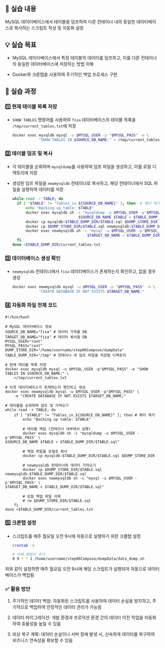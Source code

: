 ## 📌 실습 내용

MySQL 데이터베이스에서 테이블을 덤프하여 다른 컨테이너 내의 동일한 데이터베이스로 복사하는 스크립트 작성 및 자동화 설정

## 💡 실습 목표

- MySQL 데이터베이스에서 특정 테이블의 데이터를 덤프하고, 이를 다른 컨테이너의 동일한 데이터베이스에 저장하는 방법 이해
  
- Docker와 크론탭을 사용하여 주기적인 백업 프로세스 구현

## 🧾 실습 과정

### 1️⃣ 현재 테이블 목록 저장

- `SHOW TABLES` 명령어를 사용하여 `fisa` 데이터베이스의 테이블 목록을 `/tmp/current_tables.txt`에 저장

  ```bash
  docker exec mysqldb mysql -u $MYSQL_USER -p "$MYSQL_PASS" -e \
              "SHOW TABLES IN $SOURCE_DB_NAME;" > /tmp/current_tables.txt
  ```

### 2️⃣ 테이블 덤프 및 복사

- 각 테이블을 순회하며 `mysqldump`를 사용하여 덤프 파일을 생성하고, 이를 로컬 디렉토리에 저장
  
- 생성된 덤프 파일을 `newmysqldb` 컨테이너로 복사하고, 해당 컨테이너에서 SQL 파일을 실행하여 데이터를 저장

  ```bash
  while read -r TABLE; do
    if [ "$TABLE" != "Tables_in_${SOURCE_DB_NAME}" ]; then  # 헤더 제거
        echo "Backing up table: $TABLE"
        docker exec mysqldb sh -c "mysqldump -u $MYSQL_USER -p'$MYSQL_PASS'\
                                $SOURCE_DB_NAME $TABLE > $TABLE_DUMP_DIR/$TABLE.sql"
        docker cp mysqldb:$TABLE_DUMP_DIR/$TABLE.sql $DUMP_STORE_DIR
        docker cp $DUMP_STORE_DIR/$TABLE.sql newmysqldb:$TABLE_DUMP_DIR/$TABLE.sql
        docker exec newmysqldb sh -c "mysql -u $MYSQL_USER -p'$MYSQL_PASS'\
                                    $TARGET_DB_NAME < $TABLE_DUMP_DIR/$TABLE.sql"
    fi
  done <$TABLE_DUMP_DIR/current_tables.txt
  ```

### 3️⃣ 데이터베이스 생성 확인

- `newmysqldb` 컨테이너에서 `fisa` 데이터베이스가 존재하는지 확인하고, 없을 경우 생성

  ```bash
  docker exec newmysqldb mysql -u $MYSQL_USER -p "$MYSQL_PASS" -e \
              "CREATE DATABASE IF NOT EXISTS $TARGET_DB_NAME;"
  ```

### 4️⃣ 자동화 파일 전체 코드

  ```shell
  #!/bin/bash
  
  # MySQL 데이터베이스 정보
  SOURCE_DB_NAME="fisa" # 데이터 가져올 DB
  TARGET_DB_NAME="fisa" # 데이터 복사할 DB
  MYSQL_USER="root"
  MYSQL_PASS="root"
  DUMP_STORE_DIR="/home/username/step06Compose/dumpData"
  TABLE_DUMP_DIR="/tmp" # 컨테이너 내 덤프 파일을 저장할 디렉토리
  
  # 현재 테이블 목록 저장
  docker exec mysqldb mysql -u $MYSQL_USER -p"$MYSQL_PASS" -e "SHOW TABLES IN $SOURCE_DB_NAME;" \
      >/tmp/current_tables.txt
  
  # 타겟 데이터베이스가 존재하는지 확인하고 생성
  docker exec newmysqldb mysql -u $MYSQL_USER -p"$MYSQL_PASS" \
      -e "CREATE DATABASE IF NOT EXISTS $TARGET_DB_NAME;"
  
  # 테이블을 순회하며 덤프 및 가져오기
  while read -r TABLE; do
      if [ "$TABLE" != "Tables_in_${SOURCE_DB_NAME}" ]; then # 헤더 제거
          echo "Backing up table: $TABLE"
  
          # 테이블 백업 (컨테이너 내부에서 실행)
          docker exec mysqldb sh -c "mysqldump -u $MYSQL_USER -p'$MYSQL_PASS' \
  $SOURCE_DB_NAME $TABLE > $TABLE_DUMP_DIR/$TABLE.sql"
  
          # 백업 파일을 로컬로 복사
          docker cp mysqldb:$TABLE_DUMP_DIR/$TABLE.sql $DUMP_STORE_DIR
  
          # newmysqldb 컨테이너에 데이터 가져오기
          docker cp $DUMP_STORE_DIR/$TABLE.sql newmysqldb:$TABLE_DUMP_DIR/$TABLE.sql
          docker exec newmysqldb sh -c "mysql -u $MYSQL_USER -p'$MYSQL_PASS' \
  $TARGET_DB_NAME < $TABLE_DUMP_DIR/$TABLE.sql"
  
          # 로컬 백업 파일 삭제
          # rm $DUMP_STORE_DIR/$TABLE.sql
      fi
  done <$TABLE_DUMP_DIR/current_tables.txt
  ```

### 5️⃣ 크론탭 설정

- 스크립트를 매주 월요일 오전 9시에 자동으로 실행하기 위한 크롭탭 설정

  ```bash
  crontab -e

  # 아래 명령어 추가
  0 9 * * 1 /home/username/step06Compose/dumpData/data_dump.sh
  ```

위와 같이 설정하면 매주 월요일 오전 9시에 해당 스크립트가 실행되어 자동으로 데이터베이스가 백업됨

### ✅ 활용 방안

1. 주기적인 데이터 백업: 자동화된 스크립트를 사용하여 데이터 손실을 방지하고, 주기적으로 백업하여 안정적인 데이터 관리가 가능힘

2. 데이터 마이그레이션: 개발 환경과 프로덕션 환경 간의 데이터 이전 작업을 자동화하여 효율성을 높일 수 있음

3. 비상 복구 계획: 데이터 손실이나 서버 장애 발생 시, 신속하게 데이터를 복구하여 비즈니스 연속성을 확보할 수 있음
